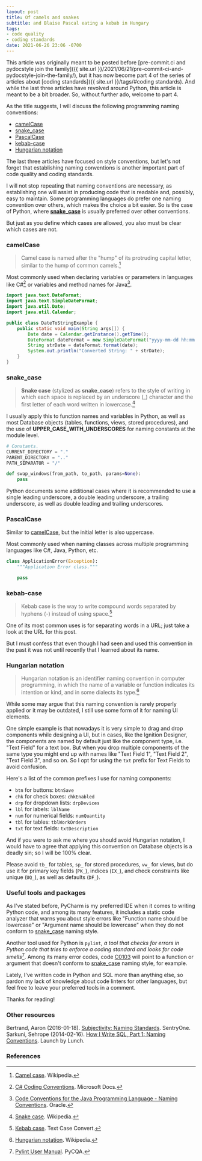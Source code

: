 ```yaml
---
layout: post
title: Of camels and snakes
subtitle: and Blaise Pascal eating a kebab in Hungary
tags:
- code quality
- coding standards
date: 2021-06-26 23:06 -0700
---
```

This article was originally meant to be posted before [pre-commit.ci and pydocstyle join the family]({{ site.url }}/2021/06/21/pre-commit-ci-and-pydocstyle-join-the-family/), but it has now become part 4 of the series of articles about [coding standards]({{ site.url }}/tags/#coding standards). And while the last three articles have revolved around Python, this article is meant to be a bit broader. So, without further ado, welcome to part 4.

As the title suggests, I will discuss the following programming naming conventions:
- [camelCase](#camelcase)
- [snake_case](#snake_case)
- [PascalCase](#PascalCase)
- [kebab-case](#kebab-case)
- [Hungarian notation](#hungarian-notation)

The last three articles have focused on style conventions, but let's not forget that establishing naming conventions is another important part of code quality and coding standards.

I will not stop repeating that naming conventions are necessary, as establishing one will assist in producing code that is readable and, possibly, easy to maintain. Some programming languages do prefer one naming convention over others, which makes the choice a bit easier. So is the case of Python, where [**snake_case**](#snake_case) is usually preferred over other conventions.

But just as you define which cases are allowed, you also must be clear which cases are not.

### camelCase

> Camel case is named after the "hump" of its protruding capital letter, similar to the hump of common camels.[^1]

Most commonly used when declaring variables or parameters in languages like C#[^2] or variables and method names for Java[^3].

```java
import java.text.DateFormat;
import java.text.SimpleDateFormat;
import java.util.Date;
import java.util.Calendar;

public class DateToStringExample {
    public static void main(String args[]) {
        Date date = Calendar.getInstance().getTime();
        DateFormat dateFormat = new SimpleDateFormat("yyyy-mm-dd hh:mm:ss");
        String strDate = dateFormat.format(date);
        System.out.println("Converted String: " + strDate);
    }
}
```

### snake_case

> **Snake case** (stylized as **snake_case**) refers to the style of writing in which each space is replaced by an underscore (_) character and the first letter of each word written in lowercase.[^4]

I usually apply this to function names and variables in Python, as well as most Database objects (tables, functions, views, stored procedures), and the use of **UPPER_CASE_WITH_UNDERSCORES** for naming constants at the module level.

```python
# Constants.
CURRENT_DIRECTORY = "."
PARENT_DIRECTORY = ".."
PATH_SEPARATOR = "/"

def swap_windows(from_path, to_path, params=None):
    pass
```

Python documents some additional cases where it is recommended to use a single leading underscore, a double leading underscore, a trailing underscore, as well as double leading and trailing underscores.

### PascalCase

Similar to [camelCase](#camelcase), but the initial letter is also uppercase.

Most commonly used when naming classes across multiple programming languages like C#, Java, Python, etc.

```python
class ApplicationError(Exception):
    """Application Error class."""

    pass
```

### kebab-case

> Kebab case is the way to write compound words separated by hyphens (-) instead of using space.[^5]

One of its most common uses is for separating words in a URL; just take a look at the URL for this post.

But I must confess that even though I had seen and used this convention in the past it was not until recently that I learned about its name.

### Hungarian notation

> Hungarian notation is an identifier naming convention in computer programming, in which the name of a variable or function indicates its intention or kind, and in some dialects its type.[^6]

While some may argue that this naming convention is rarely properly applied or it may be outdated, I still use some form of it for naming UI elements.

One simple example is that nowadays it is very simple to drag and drop components while designing a UI, but in cases, like the Ignition Designer, the components are named by default just like the component type, i.e. "Text Field" for a text box. But when you drop multiple components of the same type you might end up with names like "Text Field 1", "Text Field 2", "Text Field 3", and so on. So I opt for using the `txt` prefix for Text Fields to avoid confusion.

Here's a list of the common prefixes I use for naming components:

- `btn` for buttons: `btnSave`
- `chk` for check boxes: `chkEnabled`
- `drp` for dropdown lists: `drpDevices`
- `lbl` for labels: `lblName`
- `num` for numerical fields: `numQuantity`
- `tbl` for tables: `tblWorkOrders`
- `txt` for text fields: `txtDescription`

And if you were to ask me where you should avoid Hungarian notation, I would have to agree that applying this convention on Database objects is a deadly sin; so I will be 100% clear.

Please avoid `tb_` for tables, `sp_` for stored procedures, `vw_` for views, but do use it for primary key fields (`PK_`), indices (`IX_`), and check constraints like unique (`UQ_`), as well as defaults (`DF_`).

### Useful tools and packages

As I've stated before, PyCharm is my preferred IDE when it comes to writing Python code, and among its many features, it includes a static code analyzer that warns you about style errors like "Function name should be lowercase" or "Argument name should be lowercase" when they do not conform to [snake_case](#snake_case) naming style.

Another tool used for Python is `pylint`, *a tool that checks for errors in Python code that tries to enforce a coding standard and looks for code smells*[^7]. Among its many error codes, code [C0103](https://vald-phoenix.github.io/pylint-errors/plerr/errors/basic/C0103) will point to a function or argument that doesn't conform to [snake_case](#snake_case) naming style, for example.

Lately, I've written code in Python and SQL more than anything else, so pardon my lack of knowledge about code linters for other languages, but feel free to leave your preferred tools in a comment.

Thanks for reading!

### Other resources
Bertrand, Aaron (2016-01-18). [Subjectivity: Naming Standards](https://www.sentryone.com/blog/aaronbertrand/subjectivity-naming-standards). SentryOne.
Sarkuni, Sehrope (2014-02-16). [How I Write SQL, Part 1: Naming Conventions](https://launchbylunch.com/posts/2014/Feb/16/sql-naming-conventions/). Launch by Lunch.

### References
[^1]: [Camel case](https://en.wikipedia.org/wiki/Camel_case). Wikipedia.
[^2]: [C# Coding Conventions](https://docs.microsoft.com/en-us/dotnet/csharp/fundamentals/coding-style/coding-conventions). Microsoft Docs.
[^3]: [Code Conventions for the Java Programming Language - Naming Conventions](https://www.oracle.com/java/technologies/javase/codeconventions-namingconventions.html). Oracle.
[^4]: [Snake case](https://en.wikipedia.org/wiki/Snake_case). Wikipedia.
[^5]: [Kebab case](https://textcaseconvert.com/blog/kebab-case/). Text Case Convert.
[^6]: [Hungarian notation](https://en.wikipedia.org/wiki/Hungarian_notation). Wikipedia.
[^7]: [Pylint User Manual](https://pylint.pycqa.org/en/latest/). PyCQA.